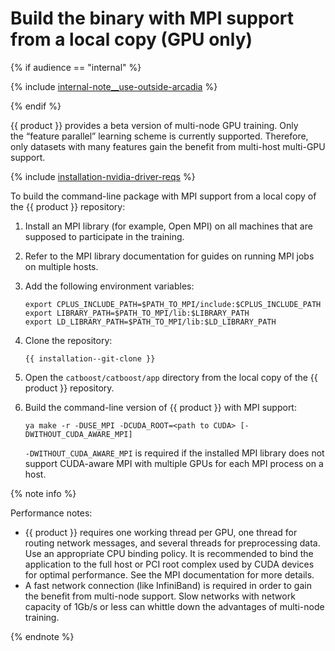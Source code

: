 # Build the binary with MPI support from a local copy (GPU only)

{% if audience == "internal" %}

{% include [internal-note__use-outside-arcadia](../yandex_specific/_includes/note__use-outside-arcadia.md) %}

{% endif %}

{{ product }} provides a beta version of multi-node GPU training. Only the <q>feature parallel</q> learning scheme is currently supported. Therefore, only datasets with many features gain the benefit from multi-host multi-GPU support.

{% include [installation-nvidia-driver-reqs](../_includes/work_src/reusage-code-examples/nvidia-driver-reqs.md) %}


To build the command-line package with MPI support from a local copy of the {{ product }} repository:
1. Install an MPI library (for example, Open MPI) on all machines that are supposed to participate in the training.

1. Refer to the MPI library documentation for guides on running MPI jobs on multiple hosts.

1. Add the following environment variables:
    ```no-highlight
    export CPLUS_INCLUDE_PATH=$PATH_TO_MPI/include:$CPLUS_INCLUDE_PATH
    export LIBRARY_PATH=$PATH_TO_MPI/lib:$LIBRARY_PATH
    export LD_LIBRARY_PATH=$PATH_TO_MPI/lib:$LD_LIBRARY_PATH
    ```

1. Clone the repository:

    ```
    {{ installation--git-clone }}
    ```

1. Open the `catboost/catboost/app` directory from the local copy of the {{ product }} repository.

1. Build the command-line version of {{ product }} with MPI support:

    ```
    ya make -r -DUSE_MPI -DCUDA_ROOT=<path to CUDA> [-DWITHOUT_CUDA_AWARE_MPI]
    ```

    `-DWITHOUT_CUDA_AWARE_MPI` is required if the installed MPI library does not support CUDA-aware MPI with multiple GPUs for each MPI process on a host.

{% note info %}

Performance notes:
- {{ product }} requires one working thread per GPU, one thread for routing network messages, and several threads for preprocessing data. Use an appropriate CPU binding policy. It is recommended to bind the application to the full host or PCI root complex used by CUDA devices for optimal performance. See the MPI documentation for more details.
- A fast network connection (like InfiniBand) is required in order to gain the benefit from multi-node support. Slow networks with network capacity of 1Gb/s or less can whittle down the advantages of multi-node training.

{% endnote %}
